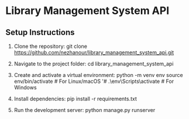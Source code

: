# Library Management System API

## Setup Instructions

1. Clone the repository:
   git clone https://github.com/nezhanour/library_management_system_api.git

2. Navigate to the project folder:
   cd library_management_system_api

3. Create and activate a virtual environment:
   python -m venv env
   source env/bin/activate # For Linux/macOS
   '# .\env\Scripts\activate # For Windows

4. Install dependencies:
   pip install -r requirements.txt

5. Run the development server:
   python manage.py runserver
